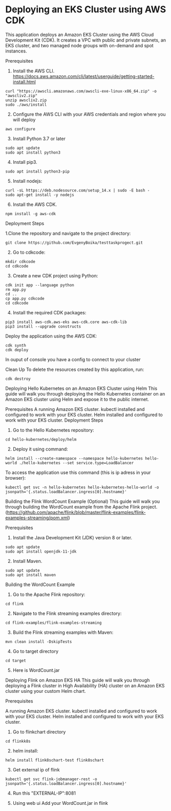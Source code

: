 
# Deploying an EKS Cluster using AWS CDK
This application deploys an Amazon EKS Cluster using the AWS Cloud Development Kit (CDK). It creates a VPC with public and private subnets, an EKS cluster, and two managed node groups with on-demand and spot instances.


Prerequisites
1. Install the AWS CLI. https://docs.aws.amazon.com/cli/latest/userguide/getting-started-install.html

```
curl "https://awscli.amazonaws.com/awscli-exe-linux-x86_64.zip" -o "awscliv2.zip"
unzip awscliv2.zip
sudo ./aws/install
```

2. Configure the AWS CLI with your AWS credentials and region where you will deploy

```
aws configure
```
3. Install Python 3.7 or later

```
sudo apt update
sudo apt install python3
```

4. Install pip3.

```
sudo apt install python3-pip
```
5. Install nodejs:

```
curl -sL https://deb.nodesource.com/setup_14.x | sudo -E bash -
sudo apt-get install -y nodejs
```
6. Install the AWS CDK.

```
npm install -g aws-cdk
```
Deployment Steps

1.Clone the repository and navigate to the project directory:

```
git clone https://github.com/EvgenyBoika/testtaskprogect.git
```
2. Go to cdkcode:

```
mkdir cdkcode
cd cdkcode
```
3. Create a new CDK project using Python:
```
cdk init app --language python
rm app.py
cd ..
cp app.py cdkcode
cd cdkcode
```
4. Install the required CDK packages:
```
pip3 install aws-cdk.aws-eks aws-cdk.core aws-cdk-lib
pip3 install --upgrade constructs
```
Deploy the application using the AWS CDK:

```
cdk synth
cdk deploy
```
In ouput of console you have a config to connect to your cluster

Clean Up
To delete the resources created by this application, run:

```
cdk destroy
```

Deploying Hello Kubernetes on an Amazon EKS Cluster using Helm
This guide will walk you through deploying the Hello Kubernetes container on an Amazon EKS cluster using Helm and expose it to the public internet.

Prerequisites
A running Amazon EKS cluster.
kubectl installed and configured to work with your EKS cluster.
Helm installed and configured to work with your EKS cluster.
Deployment Steps
1. Go to the Hello Kubernetes repository:
```
cd hello-kubernetes/deploy/helm
```
2. Deploy it using command:
```
helm install --create-namespace --namespace hello-kubernetes hello-world ./hello-kubernetes --set service.type=LoadBalancer
```
To access the application use this command (this is ip adress in your browser):
```
kubectl get svc -n hello-kubernetes hello-kubernetes-hello-world -o jsonpath='{.status.loadBalancer.ingress[0].hostname}'
```
Building the Flink WordCount Example (Optional)
This guide will walk you through building the WordCount example from the Apache Flink project.
(https://github.com/apache/flink/blob/master/flink-examples/flink-examples-streaming/pom.xml)

Prerequisites
1. Install the Java Development Kit (JDK) version 8 or later.
```
sudo apt update
sudo apt install openjdk-11-jdk
```
2. Install Maven.
```
sudo apt update
sudo apt install maven
```
Building the WordCount Example
1. Go to the Apache Flink repository:

```
cd flink
```

2. Navigate to the Flink streaming examples directory:

```
cd flink-examples/flink-examples-streaming
```

3. Build the Flink streaming examples with Maven:

```
mvn clean install -DskipTests
```
4. Go to target directory 

```
cd target
```
5. Here is WordCount.jar


Deploying Flink on Amazon EKS HA
This guide will walk you through deploying a Flink cluster in High Availability (HA) cluster on an Amazon EKS cluster using your custom Helm chart.

Prerequisites

A running Amazon EKS cluster.
kubectl installed and configured to work with your EKS cluster.
Helm installed and configured to work with your EKS cluster.

1. Go to flinkchart directory

```
cd flinkk8s
```
2. helm install:
```
helm install flink8schart-test flink8schart
```
3. Get external ip of flink

```
kubectl get svc flink-jobmanager-rest -o jsonpath='{.status.loadBalancer.ingress[0].hostname}'
```
4. Run this "EXTERNAL-IP":8081

5. Using web ui Add your WordCount.jar in flink
